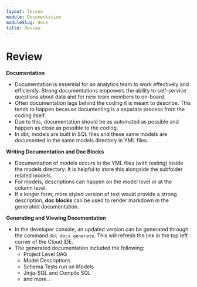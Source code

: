 ```yaml
---
layout: lesson
module: Documentation
moduleSlug: docs
title: Review
---
```


# Review

**Documentation**
* Documentation is essential for an analytics team to work effectively and efficiently.  Strong documentations empowers the ability to self-service questions about data and for new team members to on-board.
* Often documentation lags behind the coding it is meant to describe.  This tends to happen because documenting is a separate process from the coding itself.
* Due to this, documentation should be as automated as possible and happen as close as possible to the coding.
* In dbt, models are built in SQL files and these same models are documented in the same models directory in YML files.

**Writing Documentation and Doc Blocks**
* Documentation of models occurs in the YML files (with testing) inside the models directory.  It is helpful to store this alongside the subfolder related models.
* For models, descriptions can happen on the model level or at the column level.
* If a longer form, more styled version of text would provide a strong description, **doc blocks** can be used to render markdown in the generated documentation.

**Generating and Viewing Documentation**
* In the developer console, an updated version can be generated through the command `dbt docs generate`.  This will refresh the link in the top left corner of the Cloud IDE.
* The generated documentation included the following:
    * Project Level DAG
    * Model Descriptions
    * Schema Tests run on Models
    * Jinja-SQL and Compile SQL
    * and more...